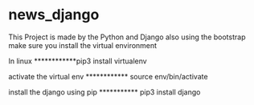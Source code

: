 # news_django
This Project is made by the Python and Django also using the bootstrap 
make sure you install the virtual environment

In linux 
 ************pip3 install virtualenv 
 
 activate the virtual env 
 ************ source env/bin/activate 
 
 install the django using pip 
 *********** pip3 install django 
 
 
